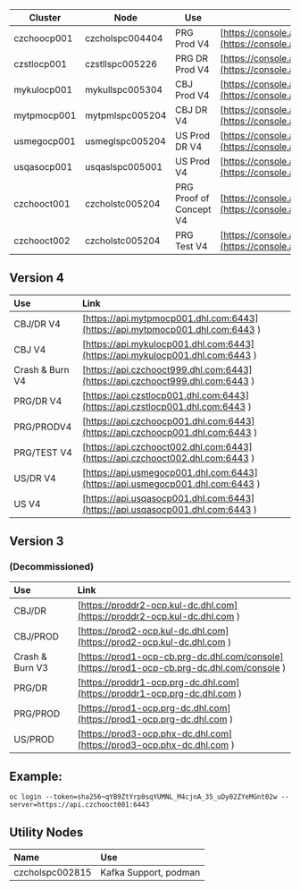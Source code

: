 |Cluster | Node | Use | Link |
|---|---|---|---|
| czchoocp001 |  czcholspc004404 | PRG Prod V4    | [https://console.apps.czchoocp001.dhl.com](https://console.apps.czchoocp001.dhl.com) |
| czstlocp001 |  czstllspc005226 | PRG DR Prod V4 | [https://console.apps.czstlocp001.dhl.com](https://console.apps.czstlocp001.dhl.com) |
| mykulocp001 |  mykullspc005304 | CBJ Prod V4    | [https://console.apps.mykulocp001.dhl.com](https://console.apps.mykulocp001.dhl.com) |
| mytpmocp001 |  mytpmlspc005204 | CBJ DR V4      | [https://console.apps.mytpmocp001.dhl.com](https://console.apps.mytpmocp001.dhl.com) |
| usmegocp001 |  usmeglspc005204 | US Prod DR V4  | [https://console.apps.usmegocp001.dhl.com](https://console.apps.usmegocp001.dhl.com) |
| usqasocp001 |  usqaslspc005001 | US Prod V4     | [https://console.apps.usqasocp001.dhl.com](https://console.apps.usqasocp001.dhl.com) |
| czchooct001 |  czcholstc005204 | PRG Proof of Concept V4 | [https://console.apps.czchooct001.dhl.com](https://console.apps.czchooct001.dhl.com) |
| czchooct002 |  czcholstc005204 | PRG Test V4    | [https://console.apps.czchooct002.dhl.com](https://console.apps.czchooct002.dhl.com) |

## Version 4
| Use  | Link |
|:--|:--|
| CBJ/DR V4   | [https://api.mytpmocp001.dhl.com:6443](https://api.mytpmocp001.dhl.com:6443 ) |
| CBJ V4      | [https://api.mykulocp001.dhl.com:6443](https://api.mykulocp001.dhl.com:6443 ) |
| Crash & Burn V4 | [https://api.czchooct999.dhl.com:6443](https://api.czchooct999.dhl.com:6443 ) |
| PRG/DR V4   | [https://api.czstlocp001.dhl.com:6443](https://api.czstlocp001.dhl.com:6443 ) |
| PRG/PRODV4 | [https://api.czchoocp001.dhl.com:6443](https://api.czchoocp001.dhl.com:6443 ) |
| PRG/TEST V4 | [https://api.czchooct002.dhl.com:6443](https://api.czchooct002.dhl.com:6443 ) |
| US/DR V4    | [https://api.usmegocp001.dhl.com:6443](https://api.usmegocp001.dhl.com:6443 ) |
| US V4       | [https://api.usqasocp001.dhl.com:6443](https://api.usqasocp001.dhl.com:6443 ) |

## Version 3
### (Decommissioned)
| Use  | Link |
|:--|:--|
| CBJ/DR      | [https://proddr2-ocp.kul-dc.dhl.com](https://proddr2-ocp.kul-dc.dhl.com ) |
| CBJ/PROD    | [https://prod2-ocp.kul-dc.dhl.com](https://prod2-ocp.kul-dc.dhl.com ) |
| Crash & Burn V3 | [https://prod1-ocp-cb.prg-dc.dhl.com/console](https://prod1-ocp-cb.prg-dc.dhl.com/console ) |
| PRG/DR      | [https://proddr1-ocp.prg-dc.dhl.com](https://proddr1-ocp.prg-dc.dhl.com ) |
| PRG/PROD    | [https://prod1-ocp.prg-dc.dhl.com](https://prod1-ocp.prg-dc.dhl.com ) |
| US/PROD     | [https://prod3-ocp.phx-dc.dhl.com](https://prod3-ocp.phx-dc.dhl.com ) |

## Example:
```
oc login --token=sha256~qYB9ZtYrp0sqYUMNL_M4cjnA_35_uDy02ZYeMGnt02w --server=https://api.czchooct001:6443
```

## Utility Nodes
| Name | Use |
|:--|:--|
| czcholspc002815 | Kafka Support, podman |
